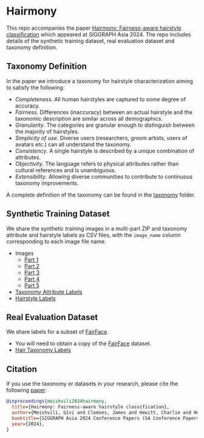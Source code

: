 # Hairmony

This repo accompanies the paper [Hairmony: Fairness-aware hairstyle classification](https://aka.ms/hairmony) which appeared at SIGGRAPH Asia 2024.
The repo includes details of the synthetic training dataset, real evaluation dataset and taxonomy definition.

## Taxonomy Definition

In the paper we introduce a taxonomy for hairstyle characterization aiming to satisfy the following:

- *Completeness*. All human hairstyles are captured to some degree of accuracy.
- *Fairness*. Differences (inaccuracy) between an actual hairstyle and the taxonomic description are similar across all demographics.
- *Granularity*. The categories are granular enough to distinguish between the majority of hairstyles.
- *Simplicity of use*. Diverse users (researchers, groom artists, users of avatars  etc.) can all understand the taxonomy.
- *Consistency*. A single hairstyle is described by a unique combination of attributes.
- *Objectivity*. The language refers to physical attributes rather than cultural references and is unambiguous.
- *Extensibility*. Allowing diverse communities to contribute to continuous taxonomy improvements.

A complete definition of the taxonomy can be found in the [taxonomy](/taxonomy/) folder.

## Synthetic Training Dataset

We share the synthetic training images in a multi-part ZIP and taxonomy attribute and hairstyle labels as CSV files, with the `image_name` column corresponding to each image file name.

- Images
  - [Part 1](https://facesyntheticspubwedata.blob.core.windows.net/sga-2024-hairmony/dataset/images.z01)
  - [Part 2](https://facesyntheticspubwedata.blob.core.windows.net/sga-2024-hairmony/dataset/images.z02)
  - [Part 3](https://facesyntheticspubwedata.blob.core.windows.net/sga-2024-hairmony/dataset/images.z03)
  - [Part 4](https://facesyntheticspubwedata.blob.core.windows.net/sga-2024-hairmony/dataset/images.z04)
  - [Part 5](https://facesyntheticspubwedata.blob.core.windows.net/sga-2024-hairmony/dataset/images.zip)
- [Taxonomy Attribute Labels](https://facesyntheticspubwedata.blob.core.windows.net/sga-2024-hairmony/sx_taxonomy.csv)
- [Hairstyle Labels](https://facesyntheticspubwedata.blob.core.windows.net/sga-2024-hairmony/image_hairstyle_labels.csv)

## Real Evaluation Dataset

We share labels for a subset of [FairFace](https://github.com/joojs/fairface).

- You will need to obtain a copy of the [FairFace](https://github.com/joojs/fairface) dataset.
- [Hair Taxonomy Labels](https://facesyntheticspubwedata.blob.core.windows.net/sga-2024-hairmony/fairface_taxonomy.csv)

## Citation

If you use the taxonomy or datasets in your research, please cite the following [paper](https://aka.ms/hairmony):

```bibtex
@inproceedings{meishvili2024hairmony,
  title={Hairmony: Fairness-aware hairstyle classification},
  author={Meishvili, Givi and Clemoes, James and Hewitt, Charlie and Hosenie, Zafiirah and Xian, Xiao and de La Gorce, Martin and Takacs, Tibor and Baltru\v{s}aitis, Tadas and Criminisi, Antonio and McRae, Chyna and Jablonski, Nina and Wilczkowiak, Marta},
  booktitle={SIGGRAPH Asia 2024 Conference Papers (SA Conference Papers '24), December 3-6, Tokyo, Japan},
  year={2024},
}
```
